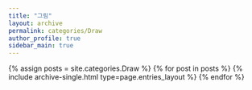 ```yaml
---
title: "그림"
layout: archive
permalink: categories/Draw
author_profile: true
sidebar_main: true
---
```



{% assign posts = site.categories.Draw %}
{% for post in posts %} {% include archive-single.html type=page.entries_layout %} {% endfor %}
